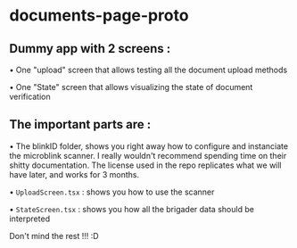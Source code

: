 # documents-page-proto

## Dummy app with 2 screens :

• One "upload" screen that allows testing all the document upload methods

• One "State" screen that allows visualizing the state of document verification

## The important parts  are :

• The blinkID folder, shows you right away how to configure and instanciate the microblink scanner. I really wouldn't recommend spending time on their shitty documentation. The license used in the repo replicates what we will have later, and works for 3 months.

• `UploadScreen.tsx` : shows you how to use the scanner

• `StateScreen.tsx` : shows you how all the brigader data should be interpreted

Don't mind the rest !!! :D 
